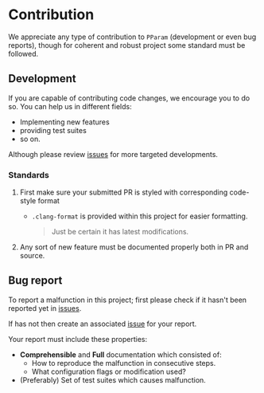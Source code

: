 # Contribution

We appreciate any type of contribution to `PParam` (development or even bug reports), though for coherent and robust project some standard must be followed.

## Development

If you are capable of contributing code changes, we encourage you to do so. You can help us in different fields:

- Implementing new features
- providing test suites
- so on.

Although please review [issues](https://github.com/CloudAvid/PParam/issues) for more targeted developments.

### Standards

1. First make sure your submitted PR is styled with corresponding code-style format
    - `.clang-format` is provided within this project for easier formatting.
        > Just be certain it has latest modifications.

2. Any sort of new feature must be documented properly both in PR and source.

## Bug report

To report a malfunction in this project; first please check if it hasn't been reported yet in [issues](https://github.com/CloudAvid/PParam/issues).

If has not then create an associated [issue](https://github.com/CloudAvid/PParam/issues) for your report.

Your report must include these properties:

- **Comprehensible** and **Full** documentation which consisted of:
  - How to reproduce the malfunction in consecutive steps.
  - What configuration flags or modification used?
- (Preferably) Set of test suites which causes malfunction.
